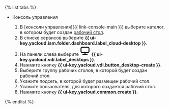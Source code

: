 {% list tabs %}

- Консоль управления

  1. В [консоли управления]({{ link-console-main }}) выберите каталог, в котором будет создан [рабочий стол](../../cloud-desktop/concepts/desktops-and-groups.md).
  1. В списке сервисов выберите **{{ ui-key.yacloud.iam.folder.dashboard.label_cloud-desktop }}**.
  1. На панели слева выберите ![image](../../_assets/console-icons/display.svg) **{{ ui-key.yacloud.vdi.label_desktops }}**.
  1. Нажмите кнопку **{{ ui-key.yacloud.vdi.button_desktop-create }}**.
  1. Выберите группу рабочих столов, в которой будет создан рабочий стол.
  1. Укажите подсеть, в которой будет размещен рабочий стол.
  1. Укажите пользователя, для которого создается рабочий стол.
  1. Нажмите кнопку **{{ ui-key.yacloud.common.create }}**.

{% endlist %}
